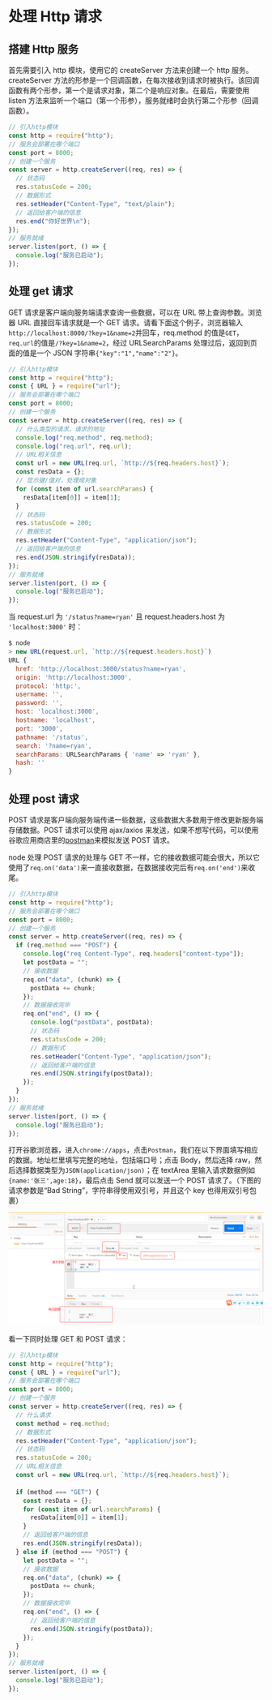 # 处理 Http 请求

## 搭建 Http 服务

首先需要引入 http 模块，使用它的 createServer 方法来创建一个 http 服务。createServer 方法的形参是一个回调函数，在每次接收到请求时被执行。该回调函数有两个形参，第一个是请求对象，第二个是响应对象。在最后，需要使用 listen 方法来监听一个端口（第一个形参），服务就绪时会执行第二个形参（回调函数）。

```js
// 引入http模块
const http = require("http");
// 服务会部署在哪个端口
const port = 8000;
// 创建一个服务
const server = http.createServer((req, res) => {
  // 状态码
  res.statusCode = 200;
  // 数据形式
  res.setHeader("Content-Type", "text/plain");
  // 返回给客户端的信息
  res.end("你好世界\n");
});
// 服务就绪
server.listen(port, () => {
  console.log("服务已启动");
});
```

## 处理 get 请求

GET 请求是客户端向服务端请求查询一些数据，可以在 URL 带上查询参数。浏览器 URL 直接回车请求就是一个 GET 请求。请看下面这个例子，浏览器输入`http://localhost:8000/?key=1&name=2`并回车，req.method 的值是`GET`，`req.url`的值是`/?key=1&name=2`，经过 URLSearchParams 处理过后，返回到页面的值是一个 JSON 字符串`{"key":"1","name":"2"}`。

```js
// 引入http模块
const http = require("http");
const { URL } = require("url");
// 服务会部署在哪个端口
const port = 8000;
// 创建一个服务
const server = http.createServer((req, res) => {
  // 什么类型的请求，请求的地址
  console.log("req.method", req.method);
  console.log("req.url", req.url);
  // URL相关信息
  const url = new URL(req.url, `http://${req.headers.host}`);
  const resData = {};
  // 显示键/值对，处理成对象
  for (const item of url.searchParams) {
    resData[item[0]] = item[1];
  }
  // 状态码
  res.statusCode = 200;
  // 数据形式
  res.setHeader("Content-Type", "application/json");
  // 返回给客户端的信息
  res.end(JSON.stringify(resData));
});
// 服务就绪
server.listen(port, () => {
  console.log("服务已启动");
});
```

当 request.url 为 `'/status?name=ryan'` 且 request.headers.host 为 `'localhost:3000'` 时：

```js
$ node
> new URL(request.url, `http://${request.headers.host}`)
URL {
  href: 'http://localhost:3000/status?name=ryan',
  origin: 'http://localhost:3000',
  protocol: 'http:',
  username: '',
  password: '',
  host: 'localhost:3000',
  hostname: 'localhost',
  port: '3000',
  pathname: '/status',
  search: '?name=ryan',
  searchParams: URLSearchParams { 'name' => 'ryan' },
  hash: ''
}
```

## 处理 post 请求

POST 请求是客户端向服务端传递一些数据，这些数据大多数用于修改更新服务端存储数据。POST 请求可以使用 ajax/axios 来发送，如果不想写代码，可以使用谷歌应用商店里的[postman](https://chrome.google.com/webstore/detail/postman-interceptor/aicmkgpgakddgnaphhhpliifpcfhicfo/related?hl=zh)来模拟发送 POST 请求。

node 处理 POST 请求的处理与 GET 不一样，它的接收数据可能会很大，所以它使用了`req.on('data')`来一直接收数据，在数据接收完后有`req.on('end')`来收尾。

```js
// 引入http模块
const http = require("http");
// 服务会部署在哪个端口
const port = 8000;
// 创建一个服务
const server = http.createServer((req, res) => {
  if (req.method === "POST") {
    console.log("req Content-Type", req.headers["content-type"]);
    let postData = "";
    // 接收数据
    req.on("data", (chunk) => {
      postData += chunk;
    });
    // 数据接收完毕
    req.on("end", () => {
      console.log("postData", postData);
      // 状态码
      res.statusCode = 200;
      // 数据形式
      res.setHeader("Content-Type", "application/json");
      // 返回给客户端的信息
      res.end(JSON.stringify(postData));
    });
  }
});
// 服务就绪
server.listen(port, () => {
  console.log("服务已启动");
});
```

打开谷歌浏览器，进入`chrome://apps`，点击`Postman`，我们在以下界面填写相应的数据。地址栏里填写完整的地址，包括端口号；点击 Body，然后选择 raw，然后选择数据类型为`JSON(application/json)`；在 textArea 里输入请求数据例如`{name:'张三',age:18}`，最后点击 Send 就可以发送一个 POST 请求了。（下图的请求参数是“Bad String”，字符串得使用双引号，并且这个 key 也得用双引号包裹）

![postman](./img/1.处理Http请求/postman.png)

看一下同时处理 GET 和 POST 请求：

```js
// 引入http模块
const http = require("http");
const { URL } = require("url");
// 服务会部署在哪个端口
const port = 8000;
// 创建一个服务
const server = http.createServer((req, res) => {
  // 什么请求
  const method = req.method;
  // 数据形式
  res.setHeader("Content-Type", "application/json");
  // 状态码
  res.statusCode = 200;
  // URL相关信息
  const url = new URL(req.url, `http://${req.headers.host}`);

  if (method === "GET") {
    const resData = {};
    for (const item of url.searchParams) {
      resData[item[0]] = item[1];
    }
    // 返回给客户端的信息
    res.end(JSON.stringify(resData));
  } else if (method === "POST") {
    let postData = "";
    // 接收数据
    req.on("data", (chunk) => {
      postData += chunk;
    });
    // 数据接收完毕
    req.on("end", () => {
      // 返回给客户端的信息
      res.end(JSON.stringify(postData));
    });
  }
});
// 服务就绪
server.listen(port, () => {
  console.log("服务已启动");
});
```
